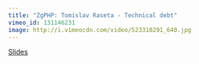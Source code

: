 ```yaml
---
title: "ZgPHP: Tomislav Raseta - Technical debt"
vimeo_id: 131146231
image: http://i.vimeocdn.com/video/523310291_640.jpg
---
```


[Slides](http://www.slideshare.net/traseta/techdebt-49592415)
